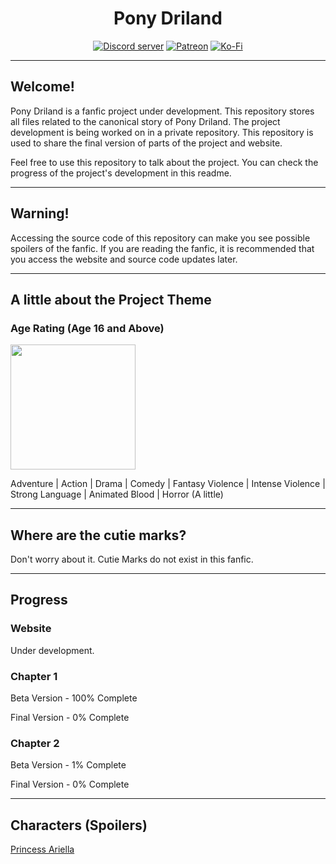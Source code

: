 <div align="center">
<h1>Pony Driland</h1>
<p>
    <a href="https://discord.gg/TgHdvJd"><img src="https://img.shields.io/discord/413193536188579841?color=7289da&logo=discord&logoColor=white" alt="Discord server" /></a>
    <a href="https://www.patreon.com/JasminDreasond"><img src="https://img.shields.io/badge/donate-patreon-F96854.svg?logo=patreon" alt="Patreon" /></a>
    <a href="https://ko-fi.com/jasmindreasond"><img src="https://img.shields.io/badge/donate-ko%20fi-29ABE0.svg?logo=ko-fi" alt="Ko-Fi" /></a>
</p>
</div>

<hr/>

## Welcome!

Pony Driland is a fanfic project under development. This repository stores all files related to the canonical story of Pony Driland.
The project development is being worked on in a private repository. This repository is used to share the final version of parts of the project and website.

Feel free to use this repository to talk about the project. 
You can check the progress of the project's development in this readme.

<hr/>

## Warning!
Accessing the source code of this repository can make you see possible spoilers of the fanfic. If you are reading the fanfic, it is recommended that you access the website and source code updates later.

<hr/>

## A little about the Project Theme

### Age Rating (Age 16 and Above)

<img src="https://github.com/JasminDreasond/Pony-Driland/blob/main/docs/img/age-rating.jpg?raw=true" height="200" />

Adventure | Action | Drama | Comedy | Fantasy Violence | Intense Violence | Strong Language | Animated Blood | Horror (A little)

<hr/>

## Where are the cutie marks?
Don't worry about it. Cutie Marks do not exist in this fanfic.

<hr/>

## Progress

### Website
Under development.

### Chapter 1
Beta Version - 100% Complete

Final Version - 0% Complete

### Chapter 2
Beta Version - 1% Complete

Final Version - 0% Complete

<hr/>

## Characters (Spoilers)

<a href="https://github.com/JasminDreasond/Pony-Driland/blob/main/docs/img/characters/princess-ariella/README.md" target="_blank">Princess Ariella</a>